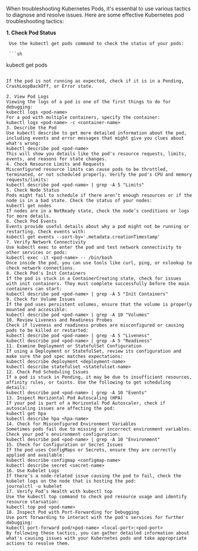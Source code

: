 When troubleshooting Kubernetes Pods, it's essential to use various tactics to diagnose and resolve issues. Here are some effective Kubernetes pod troubleshooting tactics:

**1. Check Pod Status**

     Use the kubectl get pods command to check the status of your pods:

     ```sh
   kubectl get pods
   ```

   If the pod is not running as expected, check if it is in a Pending, CrashLoopBackOff, or Error state.

2. View Pod Logs
Viewing the logs of a pod is one of the first things to do for debugging:
kubectl logs <pod-name>
For a pod with multiple containers, specify the container:
kubectl logs <pod-name> -c <container-name>
3. Describe the Pod
Use kubectl describe to get more detailed information about the pod, including events and error messages that might give you clues about what's wrong:
kubectl describe pod <pod-name>
This will show you details like the pod's resource requests, limits, events, and reasons for state changes.
4. Check Resource Limits and Requests
Misconfigured resource limits can cause pods to be throttled, terminated, or not scheduled properly. Verify the pod's CPU and memory requests/limits:
kubectl describe pod <pod-name> | grep -A 5 "Limits"
5. Check Node Status
Pods might fail to schedule if there aren’t enough resources or if the node is in a bad state. Check the status of your nodes:
kubectl get nodes
If nodes are in a NotReady state, check the node’s conditions or logs for more details.
6. Check Pod Events
Events provide useful details about why a pod might not be running or restarting. Check events with:
kubectl get events --sort-by='.metadata.creationTimestamp'
7. Verify Network Connectivity
Use kubectl exec to enter the pod and test network connectivity to other services or pods:
kubectl exec -it <pod-name> -- /bin/bash
Once inside the pod, you can use tools like curl, ping, or nslookup to check network connections.
8. Check Pod's Init Containers
If the pod is stuck in a ContainerCreating state, check for issues with init containers. They must complete successfully before the main containers can start:
kubectl describe pod <pod-name> | grep -A 5 "Init Containers"
9. Check for Volume Issues
If the pod uses persistent volumes, ensure that the volume is properly mounted and accessible:
kubectl describe pod <pod-name> | grep -A 10 "Volumes"
10. Review Liveness and Readiness Probes
Check if liveness and readiness probes are misconfigured or causing pods to be killed or restarted:
kubectl describe pod <pod-name> | grep -A 5 "Liveness"
kubectl describe pod <pod-name> | grep -A 5 "Readiness"
11. Examine Deployment or StatefulSet Configuration
If using a Deployment or StatefulSet, review its configuration and make sure the pod spec matches expectations:
kubectl describe deployment <deployment-name>
kubectl describe statefulset <statefulset-name>
12. Check Pod Scheduling Issues
If a pod is stuck in Pending, it may be due to insufficient resources, affinity rules, or taints. Use the following to get scheduling details:
kubectl describe pod <pod-name> | grep -A 10 "Events"
13. Inspect Horizontal Pod Autoscaling (HPA)
If your pod is part of a Horizontal Pod Autoscaler, check if autoscaling issues are affecting the pod:
kubectl get hpa
kubectl describe hpa <hpa-name>
14. Check for Misconfigured Environment Variables
Sometimes pods fail due to missing or incorrect environment variables. Check your pod’s environment configuration:
kubectl describe pod <pod-name> | grep -A 10 "Environment"
15. Check for Configuration or Secret Issues
If the pod uses ConfigMaps or Secrets, ensure they are correctly applied and available:
kubectl describe configmap <configmap-name>
kubectl describe secret <secret-name>
16. Use Kubelet Logs
If there’s a node-related issue causing the pod to fail, check the kubelet logs on the node that is hosting the pod:
journalctl -u kubelet
17. Verify Pod’s Health with kubectl top
Use the kubectl top command to check pod resource usage and identify resource starvation:
kubectl top pod <pod-name>
18. Inspect Pod with Port-Forwarding for Debugging
Use port forwarding to interact with the pod's services for further debugging:
kubectl port-forward pod/<pod-name> <local-port>:<pod-port>
By following these tactics, you can gather detailed information about what's causing issues with your Kubernetes pods and take appropriate actions to resolve them.
